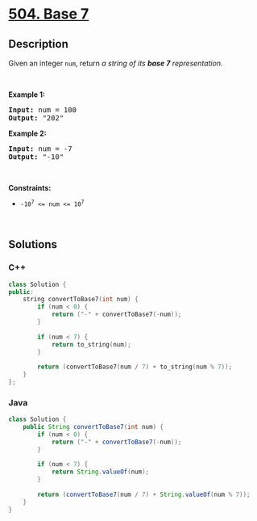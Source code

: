 # [504. Base 7](https://leetcode.com/problems/base-7)

## Description

<p>Given an integer <code>num</code>, return <em>a string of its <strong>base 7</strong> representation</em>.</p>

<p>&nbsp;</p>
<p><strong class="example">Example 1:</strong></p>
<pre><strong>Input:</strong> num = 100
<strong>Output:</strong> "202"
</pre><p><strong class="example">Example 2:</strong></p>
<pre><strong>Input:</strong> num = -7
<strong>Output:</strong> "-10"
</pre>
<p>&nbsp;</p>
<p><strong>Constraints:</strong></p>

<ul>
    <li><code>-10<sup>7</sup> &lt;= num &lt;= 10<sup>7</sup></code></li>
</ul>
<p>&nbsp;</p>

## Solutions

<!-- tabs:start -->

### **C++**

```cpp
class Solution {
public:
    string convertToBase7(int num) {
        if (num < 0) {
            return ("-" + convertToBase7(-num));
        }
        
        if (num < 7) {
            return to_string(num);
        }
        
        return (convertToBase7(num / 7) + to_string(num % 7));
    }
};
```

### **Java**

```java
class Solution {
    public String convertToBase7(int num) {
        if (num < 0) {
            return ("-" + convertToBase7(-num));
        }
        
        if (num < 7) {
            return String.valueOf(num);
        }
        
        return (convertToBase7(num / 7) + String.valueOf(num % 7));
    }
}
```

<!-- tabs:end -->